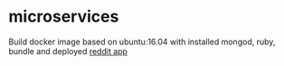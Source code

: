 # microservices

Build docker image based on ubuntu:16.04 with installed mongod, ruby, bundle and deployed [reddit app](https://github.com/Artemmkin/reddit.git)

